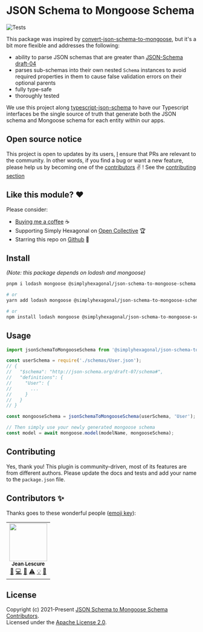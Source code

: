 # JSON Schema to Mongoose Schema
![Tests](https://github.com/simplyhexagonal/json-schema-to-mongoose-schema/workflows/tests/badge.svg)

This package was inspired by [convert-json-schema-to-mongoose](https://github.com/kristianmandrup/convert-json-schema-to-mongoose), but it's a bit more flexible and addresses the following:

- ability to parse JSON schemas that are greater than [JSON-Schema draft-04](https://tools.ietf.org/html/draft-04)
- parses sub-schemas into their own nested `Schema` instances to avoid required properties in them to cause false validation errors on their optional parents
- fully type-safe
- thoroughly tested

We use this project along [typescript-json-schema](https://github.com/YousefED/typescript-json-schema) to have our Typescript interfaces be the single
source of truth that generate both the JSON schema and Mongoose schema for each entity
within our apps.

## Open source notice

This project is open to updates by its users, [I](https://github.com/jeanlescure) ensure that PRs are relevant to the community.
In other words, if you find a bug or want a new feature, please help us by becoming one of the
[contributors](#contributors-) ✌️ ! See the [contributing section](#contributing)

## Like this module? ❤

Please consider:

- [Buying me a coffee](https://www.buymeacoffee.com/jeanlescure) ☕
- Supporting Simply Hexagonal on [Open Collective](https://opencollective.com/simplyhexagonal) 🏆
- Starring this repo on [Github](https://github.com/simplyhexagonal/json-schema-to-mongoose-schema) 🌟

## Install

_(Note: this package depends on lodash and mongoose)_

```sh
pnpm i lodash mongoose @simplyhexagonal/json-schema-to-mongoose-schema

# or
yarn add lodash mongoose @simplyhexagonal/json-schema-to-mongoose-schema

# or
npm install lodash mongoose @simplyhexagonal/json-schema-to-mongoose-schema
```

## Usage

```ts
import jsonSchemaToMongooseSchema from '@simplyhexagonal/json-schema-to-mongoose-schema';

const userSchema = require('./schemas/User.json');
// {
//   "$schema": "http://json-schema.org/draft-07/schema#",
//   "definitions": {
//     "User": {
//       ...
//     }
//   }
// }

const mongooseSchema = jsonSchemaToMongooseSchema(userSchema, 'User');

// Then simply use your newly generated mongoose schema
const model = await mongoose.model(modelName, mongooseSchema);
```

## Contributing

Yes, thank you! This plugin is community-driven, most of its features are from different authors.
Please update the docs and tests and add your name to the `package.json` file.

## Contributors ✨

Thanks goes to these wonderful people ([emoji key](https://allcontributors.org/docs/en/emoji-key)):

<!-- ALL-CONTRIBUTORS-LIST:START - Do not remove or modify this section -->
<!-- prettier-ignore-start -->
<!-- markdownlint-disable -->
<table>
  <tr>
    <td align="center"><a href="https://jeanlescure.cr"><img src="https://avatars2.githubusercontent.com/u/3330339?v=4" width="100px;" alt=""/><br /><sub><b>Jean Lescure</b></sub></a><br /><a href="#maintenance-jeanlescure" title="Maintenance">🚧</a> <a href="https://github.com/simplyhexagonal/json-schema-to-mongoose-schema/commits?author=jeanlescure" title="Code">💻</a> <a href="#userTesting-jeanlescure" title="User Testing">📓</a> <a href="https://github.com/simplyhexagonal/json-schema-to-mongoose-schema/commits?author=jeanlescure" title="Tests">⚠️</a> <a href="#example-jeanlescure" title="Examples">💡</a> <a href="https://github.com/simplyhexagonal/json-schema-to-mongoose-schema/commits?author=jeanlescure" title="Documentation">📖</a></td>
</table>

<!-- markdownlint-enable -->
<!-- prettier-ignore-end -->
<!-- ALL-CONTRIBUTORS-LIST:END -->
## License

Copyright (c) 2021-Present [JSON Schema to Mongoose Schema Contributors](https://github.com/simplyhexagonal/json-schema-to-mongoose-schema/#contributors-).<br/>
Licensed under the [Apache License 2.0](https://www.apache.org/licenses/LICENSE-2.0).
